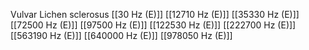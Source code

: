 Vulvar Lichen sclerosus
[[30 Hz (E)]]
[[12710 Hz (E)]]
[[35330 Hz (E)]]
[[72500 Hz (E)]]
[[97500 Hz (E)]]
[[122530 Hz (E)]]
[[222700 Hz (E)]]
[[563190 Hz (E)]]
[[640000 Hz (E)]]
[[978050 Hz (E)]]